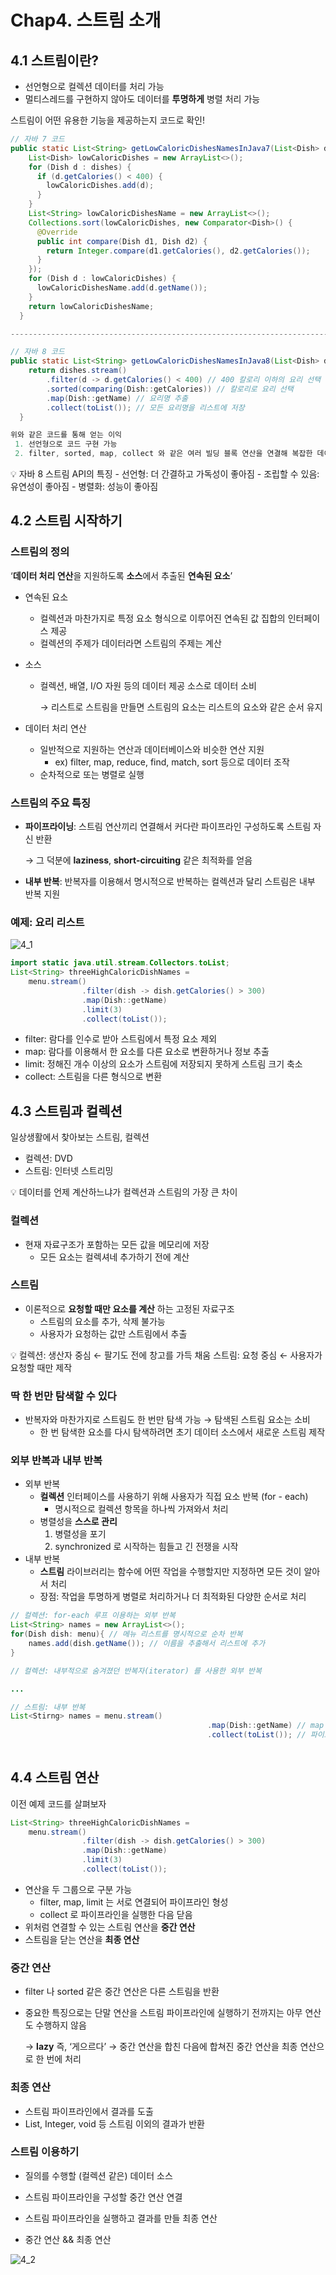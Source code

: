 # Chap4. 스트림 소개

## 4.1 스트림이란?

- 선언형으로 컬렉션 데이터를 처리 가능
- 멀티스레드를 구현하지 않아도 데이터를 **투명하게** 병렬 처리 가능

스트림이 어떤 유용한 기능을 제공하는지 코드로 확인!

```java
// 자바 7 코드
public static List<String> getLowCaloricDishesNamesInJava7(List<Dish> dishes) {
    List<Dish> lowCaloricDishes = new ArrayList<>();
    for (Dish d : dishes) {
      if (d.getCalories() < 400) {
        lowCaloricDishes.add(d);
      }
    }
    List<String> lowCaloricDishesName = new ArrayList<>();
    Collections.sort(lowCaloricDishes, new Comparator<Dish>() {
      @Override
      public int compare(Dish d1, Dish d2) {
        return Integer.compare(d1.getCalories(), d2.getCalories());
      }
    });
    for (Dish d : lowCaloricDishes) {
      lowCaloricDishesName.add(d.getName());
    }
    return lowCaloricDishesName;
  }

--------------------------------------------------------------------------------

// 자바 8 코드
public static List<String> getLowCaloricDishesNamesInJava8(List<Dish> dishes) {
    return dishes.stream()
        .filter(d -> d.getCalories() < 400) // 400 칼로리 이하의 요리 선택
        .sorted(comparing(Dish::getCalories)) // 칼로리로 요리 선택
        .map(Dish::getName) // 요리명 추출
        .collect(toList()); // 모든 요리명을 리스트에 저장
  }

위와 같은 코드를 통해 얻는 이익
 1. 선언형으로 코드 구현 가능
 2. filter, sorted, map, collect 와 같은 여러 빌딩 블록 연산을 연결해 복잡한 데이터 처리 파이프라인 제작
```

<aside>
💡 자바 8 스트림 API의 특징
- 선언형: 더 간결하고 가독성이 좋아짐
- 조립할 수 있음: 유연성이 좋아짐
- 병렬화: 성능이 좋아짐

</aside>

## 4.2 스트림 시작하기

### 스트림의 정의

‘**데이터 처리 연산**을 지원하도록 **소스**에서 추출된 **연속된 요소**’

- 연속된 요소
    - 컬렉션과 마찬가지로 특정 요소 형식으로 이루어진 연속된 값 집합의 인터페이스 제공
    - 컬렉션의 주제가 데이터라면 스트림의 주제는 계산
- 소스
    - 컬렉션, 배열, I/O 자원 등의 데이터 제공 소스로 데이터 소비
        
        → 리스트로 스트림을 만들면 스트림의 요소는 리스트의 요소와 같은 순서 유지
        
- 데이터 처리 연산
    - 일반적으로 지원하는 연산과 데이터베이스와 비슷한 연산 지원
        - ex) filter, map, reduce, find, match, sort 등으로 데이터 조작
    - 순차적으로 또는 병렬로 실행

### 스트림의 주요 특징

- **파이프라이닝**: 스트림 연산끼리 연결해서 커다란 파이프라인 구성하도록 스트림 자신 반환
    
    → 그 덕분에 **laziness**, **short-circuiting** 같은 최적화를 얻음
    
- **내부 반복**: 반복자를 이용해서 명시적으로 반복하는 컬렉션과 달리 스트림은 내부 반복 지원

### 예제: 요리 리스트

![4_1](https://github.com/znight1020/Reading-Development-Book/assets/104980470/2151673a-8aa3-4779-9fef-35cc6fe77fe1)

```java
import static java.util.stream.Collectors.toList;
List<String> threeHighCaloricDishNames =
	menu.stream()
				.filter(dish -> dish.getCalories() > 300)
				.map(Dish::getName)
				.limit(3)
				.collect(toList());
```

- filter: 람다를 인수로 받아 스트림에서 특정 요소 제외
- map: 람다를 이용해서 한 요소를 다른 요소로 변환하거나 정보 추출
- limit: 정해진 개수 이상의 요소가 스트림에 저장되지 못하게 스트림 크기 축소
- collect: 스트림을 다른 형식으로 변환

## 4.3 스트림과 컬렉션

일상생활에서 찾아보는 스트림, 컬렉션

- 컬렉션: DVD
- 스트림: 인터넷 스트리밍

<aside>
💡 데이터를 언제 계산하느냐가 컬렉션과 스트림의 가장 큰 차이

</aside>

### 컬렉션

- 현재 자료구조가 포함하는 모든 값을 메모리에 저장
    - 모든 요소는 컬렉셔네 추가하기 전에 계산

### 스트림

- 이론적으로 **요청할 때만 요소를 계산** 하는 고정된 자료구조
    - 스트림의 요소를 추가, 삭제 불가능
    - 사용자가 요청하는 값만 스트림에서 추출

<aside>
💡 컬렉션: 생산자 중심 ← 팔기도 전에 창고를 가득 채움
스트림: 요청 중심 ← 사용자가 요청할 때만 제작

</aside>

### 딱 한 번만 탐색할 수 있다

- 반복자와 마찬가지로 스트림도 한 번만 탐색 가능 → 탐색된 스트림 요소는 소비
    - 한 번 탐색한 요소를 다시 탐색하려면 초기 데이터 소스에서 새로운 스트림 제작

### 외부 반복과 내부 반복

- 외부 반복
    - **컬렉션** 인터페이스를 사용하기 위해 사용자가 직접 요소 반복 (for - each)
        - 명시적으로 컬렉션 항목을 하나씩 가져와서 처리
    - 병렬성을 **스스로 관리**
        1. 병렬성을 포기
        2. synchronized 로 시작하는 힘들고 긴 전쟁을 시작
- 내부 반복
    - **스트림** 라이브러리는 함수에 어떤 작업을 수행할지만 지정하면 모든 것이 알아서 처리
    - 장점: 작업을 투명하게 병렬로 처리하거나 더 최적화된 다양한 순서로 처리

```java
// 컬렉션: for-each 루프 이용하는 외부 반복
List<String> names = new ArrayList<>();
for(Dish dish: menu){ // 메뉴 리스트를 명시적으로 순차 반복
	names.add(dish.getName()); // 이름을 추출해서 리스트에 추가
}

// 컬렉션: 내부적으로 숨겨졌던 반복자(iterator) 를 사용한 외부 반복

...

// 스트림: 내부 반복
List<Stirng> names = menu.stream()
											.map(Dish::getName) // map 메서드를 getName 메서드로 파라미터화해서 요리명 추출
											.collect(toList()); // 파이프라인을 실행, 반복자 필요 없음
 
```

## 4.4 스트림 연산

이전 예제 코드를 살펴보자

```java
List<String> threeHighCaloricDishNames =
	menu.stream()
				.filter(dish -> dish.getCalories() > 300)
				.map(Dish::getName)
				.limit(3)
				.collect(toList());
```

- 연산을 두 그룹으로 구분 가능
    - filter, map, limit 는 서로 연결되어 파이프라인 형성
    - collect 로 파이프라인을 실행한 다음 닫음
- 위처럼 연결할 수 있는 스트림 연산을 **중간 연산**
- 스트림을 닫는 연산을 **최종 연산**

### 중간 연산

- filter 나 sorted 같은 중간 연산은 다른 스트림을 반환
- 중요한 특징으로는 단말 연산을 스트림 파이프라인에 실행하기 전까지는 아무 연산도 수행하지 않음
    
    → **lazy** 즉, ‘게으르다’ → 중간 연산을 합친 다음에 합쳐진 중간 연산을 최종 연산으로 한 번에 처리
    

### **최종 연산**

- 스트림 파이프라인에서 결과를 도출
- List, Integer, void 등 스트림 이외의 결과가 반환

### **스트림 이용하기**

- 질의를 수행할 (컬렉션 같은) 데이터 소스
- 스트림 파이프라인을 구성할 중간 연산 연결
- 스트림 파이프라인을 실행하고 결과를 만들 최종 연산

- 중간 연산 && 최종 연산

![4_2](https://github.com/znight1020/Reading-Development-Book/assets/104980470/7cfc069a-53ff-4a4e-80bd-e2d0ce5fb77d)

